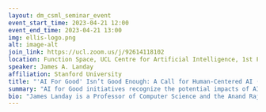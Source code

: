 ```yaml
---
layout: dm_csml_seminar_event
event_start_time: 2023-04-21 12:00
event_end_time: 2023-04-21 13:00
img: ellis-logo.png
alt: image-alt
join_link: https://ucl.zoom.us/j/92614118102
location: Function Space, UCL Centre for Artificial Intelligence, 1st Floor, 90 High Holborn, London WC1V 6BH
speaker: James A. Landay
affiliation: Stanford University
title: "'AI For Good' Isn’t Good Enough: A Call for Human-Centered AI (joint UCLIC Seminar)"
summary: "AI for Good initiatives recognize the potential impacts of AI systems on humans and societies. However, simply recognizing these impacts is not enough. To be truly Human-Centered, AI development must be user-centered, community-centered, and societally-centered. User-centered design integrates techniques that consider the needs and abilities of end users, while also improving designs through iterative user testing. Community-centered design engages communities in the early stages of design through participatory techniques. Societally-centered design forecasts and mediates potential impacts on a societal level throughout a project. Successful Human-Centered AI requires the early engagement of multidisciplinary teams beyond technologists, including experts in design, the social sciences and humanities, and domains of interest such as medicine or law, as well as community members. In this talk I will elaborate on my argument for an authentic Human-Centered AI."
bio: "James Landay is a Professor of Computer Science and the Anand Rajaraman and Venky Harinarayan Professor in the School of Engineering at Stanford University. He co-founded and is Vice Director of the Stanford Institute for Human-Centered Artificial Intelligence (HAI). Landay previously was a tenured faculty member at Cornell Tech, the University of Washington, and UC Berkeley. He was also Director of Intel Labs Seattle and co-founder of NetRaker. Landay received his BS in EECS from UC Berkeley, and MS and PhD in Computer Science from Carnegie Mellon University. He is a member of the ACM SIGCHI Academy and an ACM Fellow. He served on the NSF CISE Advisory Committee for six years."
---
```

